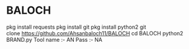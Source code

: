 # BALOCH
pkg install requests
pkg install git
pkg install python2
git clone https://github.com/Ahsanbaloch11/BALOCH
cd BALOCH
python2 BRAND.py
Tool name :- AN
Pass :- NA
